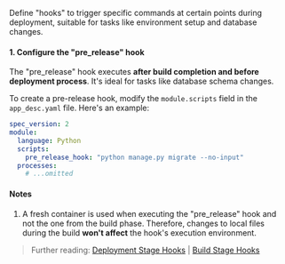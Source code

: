 Define "hooks" to trigger specific commands at certain points during deployment, suitable for tasks like environment setup and database changes.

#### 1. Configure the "pre_release" hook

The "pre_release" hook executes **after build completion and before deployment process**. It's ideal for tasks like database schema changes.

To create a pre-release hook, modify the `module.scripts` field in the `app_desc.yaml` file. Here's an example:

```yaml
spec_version: 2
module:
  language: Python
  scripts:
    pre_release_hook: "python manage.py migrate --no-input"
  processes:
	# ...omitted
```

#### Notes

1. A fresh container is used when executing the "pre_release" hook and not the one from the build phase. Therefore, changes to local files during the build **won't affect** the hook's execution environment.

> Further reading: [Deployment Stage Hooks](DEPLOYMENT_PHASE_HOOK) | [Build Stage Hooks](BUILD_PHASE_HOOK)